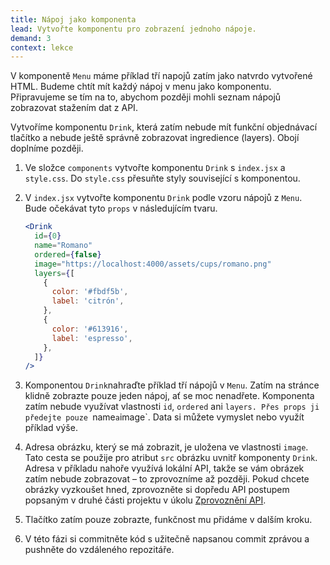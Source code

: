 ```yaml
---
title: Nápoj jako komponenta
lead: Vytvořte komponentu pro zobrazení jednoho nápoje.
demand: 3
context: lekce
---
```


V komponentě `Menu` máme příklad tří napojů zatím jako natvrdo vytvořené HTML. Budeme chtít mít každý nápoj v menu jako komponentu. Připravujeme se tím na to, abychom později mohli seznam nápojů zobrazovat stažením dat z API.

Vytvoříme komponentu `Drink`, která zatím nebude mít funkční objednávací tlačítko a nebude ještě správně zobrazovat ingredience (layers). Obojí doplníme později.

1.  Ve složce `components` vytvořte komponentu `Drink` s `index.jsx` a `style.css`. Do `style.css` přesuňte styly související s komponentou.
1.  V `index.jsx` vytvořte komponentu `Drink` podle vzoru nápojů z `Menu`. Bude očekávat tyto `props` v následujícím tvaru.

    ```jsx
    <Drink
      id={0}
      name="Romano"
      ordered={false}
      image="https://localhost:4000/assets/cups/romano.png"
      layers={[
        {
          color: '#fbdf5b',
          label: 'citrón',
        },
        {
          color: '#613916',
          label: 'espresso',
        },
      ]}
    />
    ```

1.  Komponentou `Drink`nahraďte příklad tří nápojů v `Menu`. Zatím na stránce klidně zobrazte pouze jeden nápoj, ať se moc nenadřete. Komponenta zatím nebude využívat vlastnosti `id`, `ordered` ani `layers. Přes props ji předejte pouze `name` a `image`. Data si můžete vymyslet nebo využít příklad výše. 
1.  Adresa obrázku, který se má zobrazit, je uložena ve vlastnosti `image`. Tato cesta se použije pro atribut `src` obrázku uvnitř komponenty `Drink`. Adresa v příkladu nahoře využívá lokální API, takže se vám obrázek zatím nebude zobrazovat – to zprovozníme až později. Pokud chcete obrázky vyzkoušet hned, zprovozněte si dopředu API postupem popsaným v druhé části projektu v úkolu [Zprovoznění API](/vyvoj-webu/daweb/js2/cafe-lora-2/projekt/napoje-api).
1.  Tlačítko zatím pouze zobrazte, funkčnost mu přidáme v dalším kroku.
1.  V této fázi si commitněte kód s užitečně napsanou commit zprávou a pushněte do vzdáleného repozitáře.

